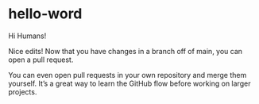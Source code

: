# hello-word

Hi Humans!

Nice edits! Now that you have changes in a branch off of main, you can open a pull request.

You can even open pull requests in your own repository and merge them yourself. It’s a great way to learn the GitHub flow before working on larger projects.
